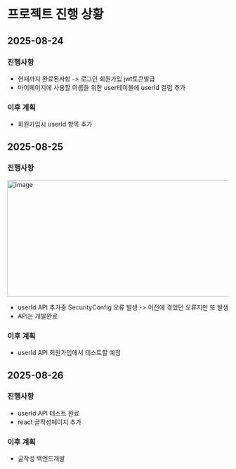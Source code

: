# 프로젝트 진행 상황

## 2025-08-24
### 진행사항
- 현재까지 완료된사항 -> 로그인 회원가입 jwt토큰발급
- 마이페이지에 사용할 이름을 위한 user테이블에 userId 컬럼 추가
### 이후 계획
- 회원가입시 userId 항목 추가

## 2025-08-25
### 진행사항
<img width="595" height="265" alt="image" src="https://github.com/user-attachments/assets/ede0d57b-8a7b-425e-9e8f-11a10f2c46b4" />

- userId API 추가중 SecurityConfig 오류 발생 -> 이전에 겪었던 오류지만 또 발생
- API는 개발완료
### 이후 계획
- userId API 회원가입에서 테스트할 예정

## 2025-08-26
### 진행사항
- userId API 테스트 완료
- react 글작성페이지 추가
### 이후 계획
- 글작성 백엔드개발
